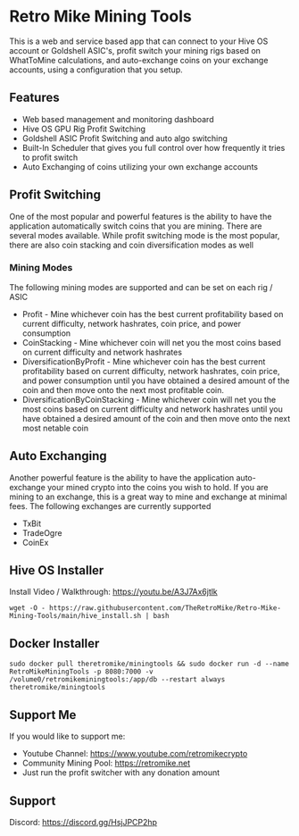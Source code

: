 # Retro Mike Mining Tools
This is a web and service based app that can connect to your Hive OS account or Goldshell ASIC's, profit switch your mining rigs based on WhatToMine calculations, and auto-exchange coins on your exchange accounts, using a configuration that you setup. 

## Features
- Web based management and monitoring dashboard 
- Hive OS GPU Rig Profit Switching
- Goldshell ASIC Profit Switching and auto algo switching
- Built-In Scheduler that gives you full control over how frequently it tries to profit switch
- Auto Exchanging of coins utilizing your own exchange accounts

## Profit Switching
One of the most popular and powerful features is the ability to have the application automatically switch coins that you are mining. There are several modes available. While profit switching mode is the most popular, there are also coin stacking and coin diversification modes as well

### Mining Modes
The following mining modes are supported and can be set on each rig / ASIC  
- Profit - Mine whichever coin has the best current profitability based on current difficulty, network hashrates, coin price, and power consumption
- CoinStacking - Mine whichever coin will net you the most coins based on current difficulty and network hashrates
- DiversificationByProfit - Mine whichever coin has the best current profitability based on current difficulty, network hashrates, coin price, and power consumption until you have obtained a desired amount of the coin and then move onto the next most profitable coin. 
- DiversificationByCoinStacking - Mine whichever coin will net you the most coins based on current difficulty and network hashrates until you have obtained a desired amount of the coin and then move onto the next most netable coin

## Auto Exchanging
Another powerful feature is the ability to have the application auto-exchange your mined crypto into the coins you wish to hold. If you are mining to an exchange, this is a great way to mine and exchange at minimal fees. The following exchanges are currently supported
- TxBit
- TradeOgre
- CoinEx

## Hive OS Installer
Install Video / Walkthrough: https://youtu.be/A3J7Ax6jtlk

```
wget -O - https://raw.githubusercontent.com/TheRetroMike/Retro-Mike-Mining-Tools/main/hive_install.sh | bash
```

## Docker Installer
```
sudo docker pull theretromike/miningtools && sudo docker run -d --name RetroMikeMiningTools -p 8080:7000 -v /volume0/retromikeminingtools:/app/db --restart always theretromike/miningtools
```

## Support Me
If you would like to support me:
- Youtube Channel: https://www.youtube.com/retromikecrypto
- Community Mining Pool: https://retromike.net
- Just run the profit switcher with any donation amount

## Support
Discord: https://discord.gg/HsjJPCP2hp
